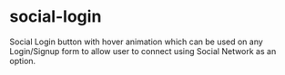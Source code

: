 # social-login
Social Login button with hover animation which can be used on any Login/Signup form to allow user to connect using Social Network as an option.
